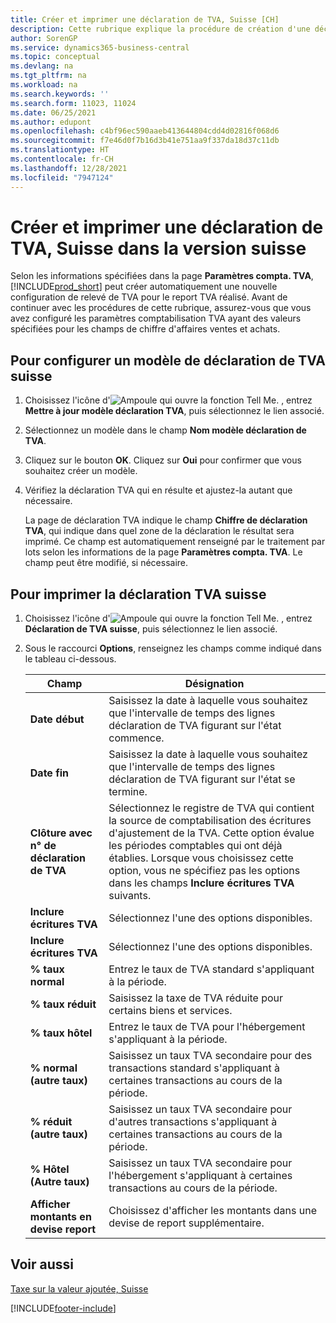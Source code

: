 ```yaml
---
title: Créer et imprimer une déclaration de TVA, Suisse [CH]
description: Cette rubrique explique la procédure de création d'une déclaration de TVA suisse basée sur les informations spécifiées sur la page Paramètres comptabilisation TVA.
author: SorenGP
ms.service: dynamics365-business-central
ms.topic: conceptual
ms.devlang: na
ms.tgt_pltfrm: na
ms.workload: na
ms.search.keywords: ''
ms.search.form: 11023, 11024
ms.date: 06/25/2021
ms.author: edupont
ms.openlocfilehash: c4bf96ec590aaeb413644804cdd4d02816f068d6
ms.sourcegitcommit: f7e46d0f7b16d3b41e751aa9f337da18d37c11db
ms.translationtype: HT
ms.contentlocale: fr-CH
ms.lasthandoff: 12/28/2021
ms.locfileid: "7947124"
---
```

# <a name="create-and-print-a-swiss-vat-statement-in-the-swiss-version"></a>Créer et imprimer une déclaration de TVA, Suisse dans la version suisse
Selon les informations spécifiées dans la page **Paramètres compta. TVA**, [!INCLUDE[prod_short](../../includes/prod_short.md)] peut créer automatiquement une nouvelle configuration de relevé de TVA pour le report TVA réalisé. Avant de continuer avec les procédures de cette rubrique, assurez-vous que vous avez configuré les paramètres comptabilisation TVA ayant des valeurs spécifiées pour les champs de chiffre d'affaires ventes et achats.  

## <a name="to-set-up-a-swiss-vat-statement-template"></a>Pour configurer un modèle de déclaration de TVA suisse  

1.  Choisissez l'icône d'![Ampoule qui ouvre la fonction Tell Me.](../../media/ui-search/search_small.png "Dites-moi ce que vous voulez faire") , entrez **Mettre à jour modèle déclaration TVA**, puis sélectionnez le lien associé.  
2.  Sélectionnez un modèle dans le champ **Nom modèle déclaration de TVA**.
3.  Cliquez sur le bouton **OK**. Cliquez sur **Oui** pour confirmer que vous souhaitez créer un modèle.  
4.  Vérifiez la déclaration TVA qui en résulte et ajustez-la autant que nécessaire.  

     La page de déclaration TVA indique le champ **Chiffre de déclaration TVA**, qui indique dans quel zone de la déclaration le résultat sera imprimé. Ce champ est automatiquement renseigné par le traitement par lots selon les informations de la page **Paramètres compta. TVA**. Le champ peut être modifié, si nécessaire.  

## <a name="to-print-the-swiss-vat-statement"></a>Pour imprimer la déclaration TVA suisse  

1.  Choisissez l'icône d'![Ampoule qui ouvre la fonction Tell Me.](../../media/ui-search/search_small.png "Dites-moi ce que vous voulez faire") , entrez **Déclaration de TVA suisse**, puis sélectionnez le lien associé.  
2.  Sous le raccourci **Options**, renseignez les champs comme indiqué dans le tableau ci-dessous.  

    |Champ|Désignation|  
    |---------------------------------|---------------------------------------|  
    |**Date début**|Saisissez la date à laquelle vous souhaitez que l'intervalle de temps des lignes déclaration de TVA figurant sur l'état commence.|  
    |**Date fin**|Saisissez la date à laquelle vous souhaitez que l'intervalle de temps des lignes déclaration de TVA figurant sur l'état se termine.|  
    |**Clôture avec n° de déclaration de TVA**|Sélectionnez le registre de TVA qui contient la source de comptabilisation des écritures d'ajustement de la TVA. Cette option évalue les périodes comptables qui ont déjà établies. Lorsque vous choisissez cette option, vous ne spécifiez pas les options dans les champs **Inclure écritures TVA** suivants.|  
    |**Inclure écritures TVA**|Sélectionnez l'une des options disponibles.|  
    |**Inclure écritures TVA**|Sélectionnez l'une des options disponibles.|  
    |**% taux normal**|Entrez le taux de TVA standard s'appliquant à la période.|  
    |**% taux réduit**|Saisissez la taxe de TVA réduite pour certains biens et services.|  
    |**% taux hôtel**|Entrez le taux de TVA pour l'hébergement s'appliquant à la période.|  
    |**% normal (autre taux)**|Saisissez un taux TVA secondaire pour des transactions standard s'appliquant à certaines transactions au cours de la période.|  
    |**% réduit (autre taux)**|Saisissez un taux TVA secondaire pour d'autres transactions s'appliquant à certaines transactions au cours de la période.|  
    |**% Hôtel (Autre taux)**|Saisissez un taux TVA secondaire pour l'hébergement s'appliquant à certaines transactions au cours de la période.|  
    |**Afficher montants en devise report**|Choisissez d'afficher les montants dans une devise de report supplémentaire.|  

## <a name="see-also"></a>Voir aussi  
 [Taxe sur la valeur ajoutée, Suisse](swiss-value-added-tax.md)


[!INCLUDE[footer-include](../../includes/footer-banner.md)]